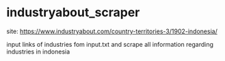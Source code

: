 # industryabout_scraper
site: https://www.industryabout.com/country-territories-3/1902-indonesia/


input links of industries fom input.txt and scrape all information regarding industries in indonesia 
